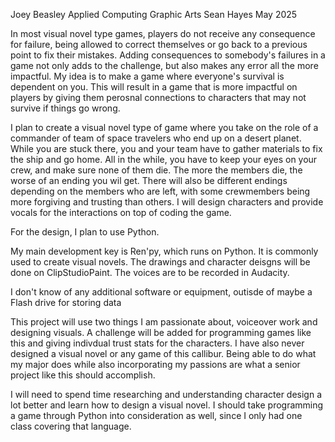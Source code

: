 Joey Beasley
Applied Computing Graphic Arts
Sean Hayes
May 2025

In most visual novel type games, players do not receive any consequence for failure, being allowed to correct themselves or go back to a previous point to fix their mistakes. Adding consequences to somebody's failures in a game not only adds to the challenge, but also makes any error all the more impactful. My idea is to make a game where everyone's survival is dependent on you. This will result in a game that is more impactful on players by giving them perosnal connections to characters that may not survive if things go wrong.

I plan to create a visual novel type of game where you take on the role of a commander of team of space travelers who end up on a desert planet. While you are stuck there, you and your team have to gather materials to fix the ship and go home. All in the while, you have to keep your eyes on your crew, and make sure none of them die. The more the members die, the worse of an ending you wil get. There will also be different endings depending on the members who are left, with some crewmembers being more forgiving and trusting than others. I will design characters and provide vocals for the interactions on top of coding the game.

For the design, I plan to use Python.

My main development key is Ren'py, which runs on Python. It is commonly used to create visual novels. The drawings and character deisgns will be done on ClipStudioPaint. The voices are to be recorded in Audacity.

I don't know of any additional software or equipment, outisde of maybe a Flash drive for storing data

This project will use two things I am passionate about, voiceover work and designing visuals. A challenge will be added for programming games like this and giving indivdual trust stats for the characters. I have also never designed a visual novel or any game of this callibur. Being able to do what my major does while also incorporating my passions are what a senior project like this should accomplish.

I will need to spend time researching and understanding character design a lot better and learn how to design a visual novel. I should take programming a game through Python into consideration as well, since I only had one class covering that language.

